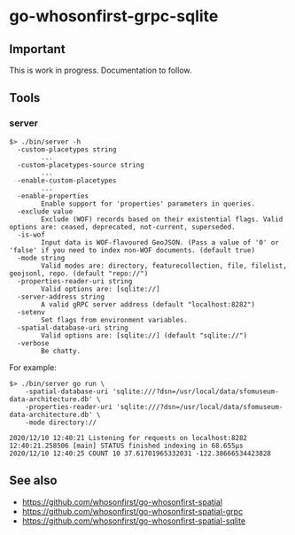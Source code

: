 # go-whosonfirst-grpc-sqlite

## Important

This is work in progress. Documentation to follow.

## Tools

### server

```
$> ./bin/server -h
  -custom-placetypes string
    	...
  -custom-placetypes-source string
    	...
  -enable-custom-placetypes
    	...
  -enable-properties
    	Enable support for 'properties' parameters in queries.
  -exclude value
    	Exclude (WOF) records based on their existential flags. Valid options are: ceased, deprecated, not-current, superseded.
  -is-wof
    	Input data is WOF-flavoured GeoJSON. (Pass a value of '0' or 'false' if you need to index non-WOF documents. (default true)
  -mode string
    	Valid modes are: directory, featurecollection, file, filelist, geojsonl, repo. (default "repo://")
  -properties-reader-uri string
    	Valid options are: [sqlite://]
  -server-address string
    	A valid gRPC server address (default "localhost:8282")
  -setenv
    	Set flags from environment variables.
  -spatial-database-uri string
    	Valid options are: [sqlite://] (default "sqlite://")
  -verbose
    	Be chatty.
```

For example:

```
$> ./bin/server go run \
	-spatial-database-uri 'sqlite:///?dsn=/usr/local/data/sfomuseum-data-architecture.db' \
	-properties-reader-uri 'sqlite:///?dsn=/usr/local/data/sfomuseum-data-architecture.db' \
	-mode directory://
	
2020/12/10 12:40:21 Listening for requests on localhost:8282
12:40:21.258506 [main] STATUS finished indexing in 68.655µs
2020/12/10 12:40:25 COUNT 10 37.61701965332031 -122.38666534423828
```

## See also

* https://github.com/whosonfirst/go-whosonfirst-spatial
* https://github.com/whosonfirst/go-whosonfirst-spatial-grpc
* https://github.com/whosonfirst/go-whosonfirst-spatial-sqlite
